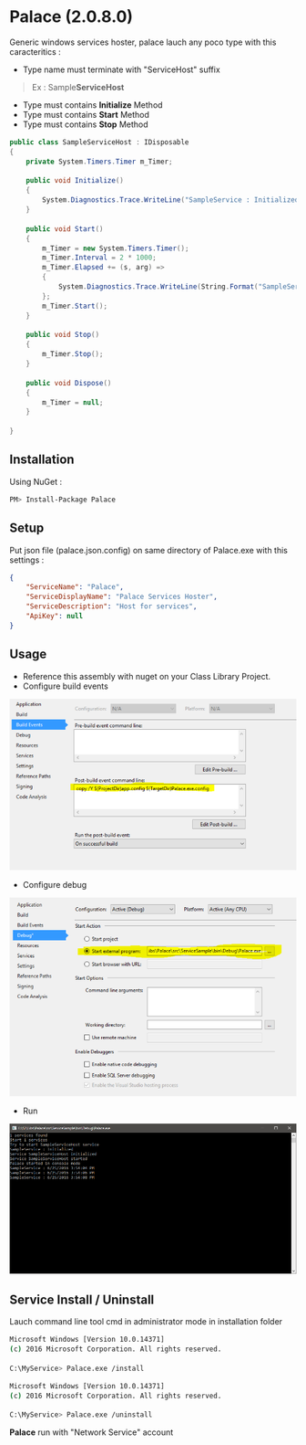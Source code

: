 # Palace (2.0.8.0)
Generic windows services hoster, palace lauch any poco type with this caracteritics :

* Type name must terminate with "ServiceHost" suffix
 
> Ex : Sample**ServiceHost**

* Type must contains **Initialize** Method
* Type must contains **Start** Method
* Type must contains **Stop** Method

```c#
public class SampleServiceHost : IDisposable
{
	private System.Timers.Timer m_Timer;

   	public void Initialize()
	{
		System.Diagnostics.Trace.WriteLine("SampleService : Initialized");
	}

	public void Start()
	{
		m_Timer = new System.Timers.Timer();
		m_Timer.Interval = 2 * 1000;
		m_Timer.Elapsed += (s, arg) =>
		{
			System.Diagnostics.Trace.WriteLine(String.Format("SampleService : {0}", DateTime.Now));
		};
		m_Timer.Start();
	}

	public void Stop()
	{
		m_Timer.Stop();
	}

	public void Dispose()
	{
		m_Timer = null;
	}

}
```

## Installation

Using NuGet :

```sh
PM> Install-Package Palace
```


## Setup
Put json file (palace.json.config) on same directory of Palace.exe with this settings :

```json
{
	"ServiceName": "Palace",
	"ServiceDisplayName": "Palace Services Hoster",
	"ServiceDescription": "Host for services",
	"ApiKey": null
}
```

## Usage

* Reference this assembly with nuget on your Class Library Project.
* Configure build events

![Build events configuration][BuildEvents]

* Configure debug

![Build events configuration][Debug]

* Run

![Build events configuration][Run]


## Service Install / Uninstall

Lauch command line tool cmd in administrator mode in installation folder
```sh
Microsoft Windows [Version 10.0.14371]
(c) 2016 Microsoft Corporation. All rights reserved.

C:\MyService> Palace.exe /install
```

```sh
Microsoft Windows [Version 10.0.14371]
(c) 2016 Microsoft Corporation. All rights reserved.

C:\MyService> Palace.exe /uninstall
```

**Palace** run with "Network Service" account


[BuildEvents]:https://raw.githubusercontent.com/chouteau/palace/master/BuildEvents.PNG
[Debug]:https://raw.githubusercontent.com/chouteau/palace/master/Debug.PNG
[Run]:https://raw.githubusercontent.com/chouteau/palace/master/Run.png